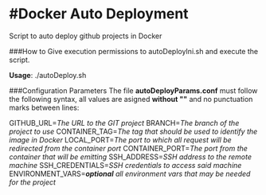#Docker Auto Deployment
======

Script to auto deploy github projects in Docker


###How to
Give execution permissions to autoDeployIni.sh and execute the script. 

**Usage**: ./autoDeploy.sh


###Configuration Parameters
The file **autoDeployParams.conf** must follow the following syntax, all values are asigned **without ""** and no punctuation marks between lines:

GITHUB_URL=*The URL to the GIT project*
BRANCH=*The branch of the project to use*
CONTAINER_TAG=*The tag that should be used to identify the image in Docker*
LOCAL_PORT=*The port to which all request will be redirected from the container port*
CONTAINER_PORT=*The port from the container that will be emitting*
SSH_ADDRESS=*SSH address to the remote machine*
SSH_CREDENTIALS=*SSH credentials to access said machine*
ENVIRONMENT_VARS=**_optional_** *all environment vars that may be needed for the project*